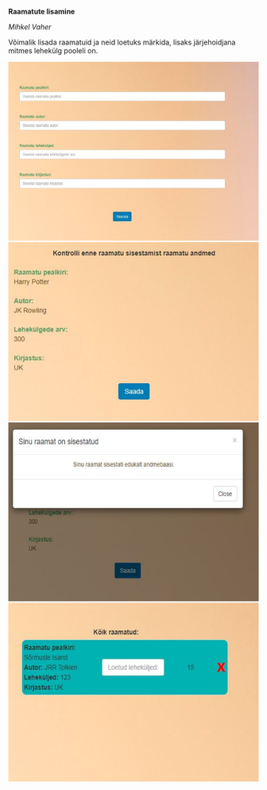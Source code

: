 
**Raamatute lisamine**

*Mihkel Vaher*

Võimalik lisada raamatuid ja neid loetuks märkida, lisaks järjehoidjana mitmes lehekülg pooleli on.


<img src="./1.JPG" width="700" height="360">
<img src="./2.JPG" width="700" height="360">
<img src="3.JPG" width="700" height="360">
<img src="4.JPG" width="700" height="360">
